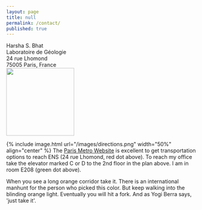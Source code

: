 ```yaml
---
layout: page
title: null
permalink: /contact/
published: true
---
```


Harsha S. Bhat<br>
Laboratoire de Géologie<br>
24 rue Lhomond<br>
75005 Paris, France<br>
<img src="{{ base }}/images/email.png" width="180px">

{% include image.html url="/images/directions.png" width="50%" align="center" %}
The <a href="https://www.ratp.fr/en/">Paris Metro Website</a> is excellent to 
get transportation options to reach ENS (24 rue Lhomond, red dot above). To reach my office take the elevator marked C or D to the 2nd floor in the plan above. I am in room E208 (green dot above). 

When you see a long orange corridor take it. There is an international manhunt for the person who picked this color. But keep walking into the blinding orange light. Eventually you will hit a fork. And as Yogi Berra says, 'just take it'. 

